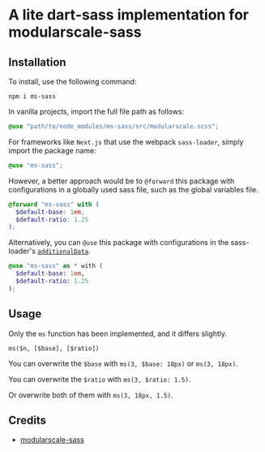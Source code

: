 # A lite dart-sass implementation for modularscale-sass

## Installation

To install, use the following command:

```
npm i ms-sass
```

In vanilla projects, import the full file path as follows:

```scss
@use "path/to/node_modules/ms-sass/src/modularscale.scss";
```

For frameworks like `Next.js` that use the webpack `sass-loader`, simply import the package name:

```scss
@use "ms-sass";
```

However, a better approach would be to `@forward` this package with configurations in a globally used sass file, such as the global variables file.

```scss
@forward "ms-sass" with (
  $default-base: 1em,
  $default-ratio: 1.25
);
```

Alternatively, you can `@use` this package with configurations in the sass-loader's [`additionalData`](https://webpack.js.org/loaders/sass-loader/#additionaldata).

```scss
@use "ms-sass" as * with (
  $default-base: 1em,
  $default-ratio: 1.25
);
```

## Usage

Only the `ms` function has been implemented, and it differs slightly.

```
ms($n, [$base], [$ratio])
```

You can overwrite the `$base` with `ms(3, $base: 18px)` or `ms(3, 18px)`.

You can overwrite the `$ratio` with `ms(3, $ratio: 1.5)`.

Or overwrite both of them with `ms(3, 18px, 1.5)`.

## Credits

- [modularscale-sass](https://github.com/modularscale/modularscale-sass)
